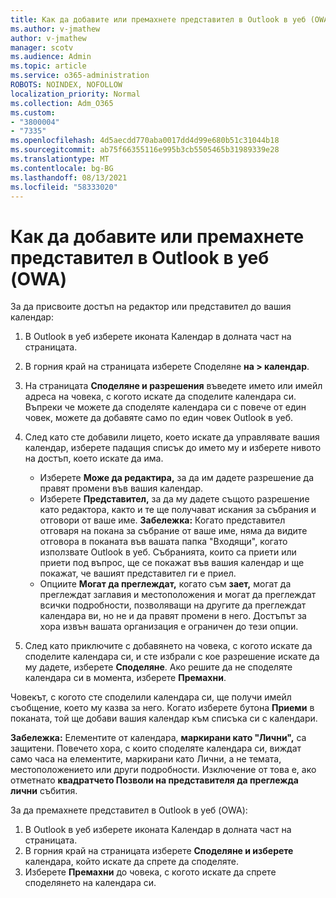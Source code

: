 ```yaml
---
title: Как да добавите или премахнете представител в Outlook в уеб (OWA)
ms.author: v-jmathew
author: v-jmathew
manager: scotv
ms.audience: Admin
ms.topic: article
ms.service: o365-administration
ROBOTS: NOINDEX, NOFOLLOW
localization_priority: Normal
ms.collection: Adm_O365
ms.custom:
- "3800004"
- "7335"
ms.openlocfilehash: 4d5aecdd770aba0017dd4d99e680b51c31044b18
ms.sourcegitcommit: ab75f66355116e995b3cb5505465b31989339e28
ms.translationtype: MT
ms.contentlocale: bg-BG
ms.lasthandoff: 08/13/2021
ms.locfileid: "58333020"
---
```

# <a name="how-to-add-or-remove-a-delegate-in-outlook-on-the-web-owa"></a>Как да добавите или премахнете представител в Outlook в уеб (OWA)

За да присвоите достъп на редактор или представител до вашия календар:

1. В Outlook в уеб изберете иконата Календар в долната част на страницата.
2. В горния край на страницата изберете Споделяне **на > календар**.
3. На страницата **Споделяне и разрешения** въведете името или имейл адреса на човека, с когото искате да споделите календара си. Въпреки че можете да споделяте календара си с повече от един човек, можете да добавяте само по един човек Outlook в уеб.
4. След като сте добавили лицето, което искате да управлявате вашия календар, изберете падащия списък до името му и изберете нивото на достъп, което искате да има.

    - Изберете **Може да редактира,** за да им дадете разрешение да правят промени във вашия календар.
    - Изберете **Представител,** за да му дадете същото разрешение като редактора, както и те ще получават искания за събрания и отговори от ваше име.
    **Забележка:** Когато представител отговаря на покана за събрание от ваше име, няма да видите отговора в поканата във вашата папка "Входящи", когато използвате Outlook в уеб. Събранията, които са приети или приети под въпрос, ще се покажат във вашия календар и ще покажат, че вашият представител ги е приел.
    - Опциите **Могат да преглеждат,** когато съм **зает,**  могат да преглеждат заглавия и местоположения и могат да преглеждат всички подробности, позволяващи на другите да преглеждат календара ви, но не и да правят промени в него. Достъпът за хора извън вашата организация е ограничен до тези опции.

5. След като приключите с добавянето на човека, с когото искате да споделите календара си, и сте избрали с кое разрешение искате да му дадете, изберете **Споделяне**. Ако решите да не споделяте календара си в момента, изберете **Премахни**.

Човекът, с когото сте споделили календара си, ще получи имейл съобщение, което му казва за него. Когато изберете бутона **Приеми** в поканата, той ще добави вашия календар към списъка си с календари.

**Забележка:** Елементите от календара, **маркирани като "Лични",** са защитени. Повечето хора, с които споделяте календара си, виждат само часа на елементите, маркирани като Лични, а не темата, местоположението или други подробности. Изключение от това е, ако отметнато **квадратчето Позволи на представителя да преглежда лични** събития.

За да премахнете представител в Outlook в уеб (OWA):

1. В Outlook в уеб изберете иконата Календар в долната част на страницата.
2. В горния край на страницата изберете **Споделяне и изберете** календара, който искате да спрете да споделяте.
3. Изберете **Премахни** до човека, с когото искате да спрете споделянето на календара си.
